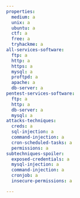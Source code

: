 ```yaml
---
properties:
  medium: a
  unix: a
  ubuntu: a
  ctf: a
  free: a
  tryhackme: a
all-services-software:
  ftp: a
  http: a
  https: a
  mysql: a
  proftpd: a
  apache: a
  db-server: a
pentest-services-software:
  ftp: a
  http: a
  db-server: a
  mysql: a
attacks-techniques:
  creds: a
  sql-injection: a
  command-injection: a
  cron-scheduled-tasks: a
  permissions: a
subtechniques-spoiler:
  exposed-credentials: a
  mysql-injection: a
  command-injection: a
  cronjob: a
  insecure-permissions: a

---
```

